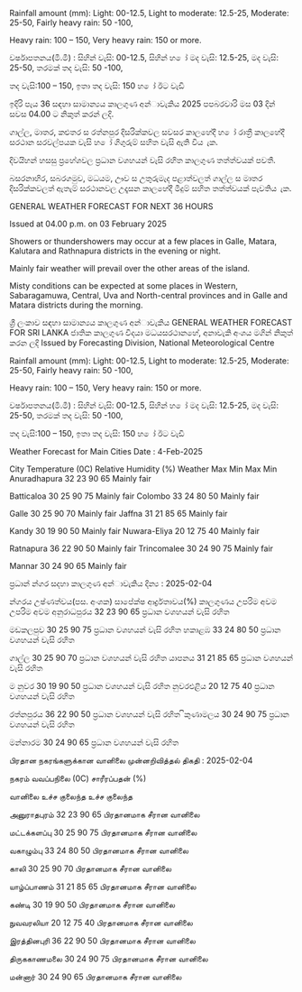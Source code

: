 Rainfall amount (mm): Light: 00-12.5, Light to moderate: 12.5-25, Moderate: 25-50, Fairly heavy rain: 50 -100,

Heavy rain: 100 – 150, Very heavy rain: 150 or more.

වර්ෂාපතනය(මි.මී) : සිහින් වැසි: 00-12.5, සිහින් හ ෝ මද වැසි: 12.5-25, මද වැසි: 25-50, තරමක් තද වැසි: 50 -100,

තද වැසි:100 – 150, ඉතා තද වැසි: 150 හ ෝ ඊට වැඩි

ඉදිරි පැය 36 සඳහා සාමාන්‍යය කාලගුණ අන්‍ාවැකිය 2025 පපබරවාරි මස 03 දින්‍ සවස 04.00 ට නිකුත් කරන්‍ ලදි.

ගාල්ල, මාතර, කළුතර ස රත්නපුර දිසරික්කවල සවසර කාලහේදී හ ෝ රාත්‍රී කාලහේදී සරථාන සරවල්පයක වැසි හ ෝ ගිගුරුම් සහිත වැසි ඇති විය ැක.

දිවයිහන් හසසු ප්‍රහේශවල ප්‍රධාන වශහයන් වැසි රහිත කාලගුණ තත්ත්වයක් පවතී.

බසරනාහිර, සබරගමුව, මධයම, ඌව ස උතුරුමැද පළාත්වලත් ගාල්ල ස මාතර දිසරික්කවලත් ඇතැම් සරථානවල උදෑසන කාලහේදී මීදුම් සහිත තත්ත්වයක් පැවතිය ැක.

GENERAL WEATHER FORECAST FOR NEXT 36 HOURS

Issued at 04.00 p.m. on 03 February 2025

Showers or thundershowers may occur at a few places in Galle, Matara, Kalutara and Rathnapura districts in the evening or night.

Mainly fair weather will prevail over the other areas of the island.

Misty conditions can be expected at some places in Western, Sabaragamuwa, Central, Uva and North-central provinces and in Galle and Matara districts during the morning.

ශ්‍රී ලංකාව සඳහා සාමාන්‍යය කාලගුණ අන්‍ාවැකිය GENERAL WEATHER FORECAST FOR SRI LANKA ජාතික කාලගුණ විදයා මධයසරථානහේ, අනාවැකි අංශය මගින් නිකුත් කරන ලදි Issued by Forecasting Division, National Meteorological Centre

Rainfall amount (mm): Light: 00-12.5, Light to moderate: 12.5-25, Moderate: 25-50, Fairly heavy rain: 50 -100,

Heavy rain: 100 – 150, Very heavy rain: 150 or more.

වර්ෂාපතනය(මි.මී) : සිහින් වැසි: 00-12.5, සිහින් හ ෝ මද වැසි: 12.5-25, මද වැසි: 25-50, තරමක් තද වැසි: 50 -100,

තද වැසි:100 – 150, ඉතා තද වැසි: 150 හ ෝ ඊට වැඩි

Weather Forecast for Main Cities Date : 4-Feb-2025

City Temperature (0C) Relative Humidity (%) Weather Max Min Max Min Anuradhapura 32 23 90 65 Mainly fair

Batticaloa 30 25 90 75 Mainly fair Colombo 33 24 80 50 Mainly fair

Galle 30 25 90 70 Mainly fair Jaffna 31 21 85 65 Mainly fair

Kandy 30 19 90 50 Mainly fair Nuwara-Eliya 20 12 75 40 Mainly fair

Ratnapura 36 22 90 50 Mainly fair Trincomalee 30 24 90 75 Mainly fair

Mannar 30 24 90 65 Mainly fair

ප්‍රධාන්‍ න්‍ගර සදහා කාලගුණ අන්‍ාවැකිය දින්‍ය : 2025-02-04

න්‍ගරය උෂ්ණත්වය(පස. අංශක) සාපේක්ෂ ආර්ද්‍රතාවය(%) කාලගුණය උපරිම අවම උපරිම අවම අනුරාධපුරය 32 23 90 65 ප්‍රධාන වශහයන් වැසි රහිත

මඩකලපුව 30 25 90 75 ප්‍රධාන වශහයන් වැසි රහිත හකාළඹ 33 24 80 50 ප්‍රධාන වශහයන් වැසි රහිත

ගාල්ල 30 25 90 70 ප්‍රධාන වශහයන් වැසි රහිත යාපනය 31 21 85 65 ප්‍රධාන වශහයන් වැසි රහිත

ම නුවර 30 19 90 50 ප්‍රධාන වශහයන් වැසි රහිත නුවරඑළිය 20 12 75 40 ප්‍රධාන වශහයන් වැසි රහිත

රත්නපුරය 36 22 90 50 ප්‍රධාන වශහයන් වැසි රහිත ිකුණාමලය 30 24 90 75 ප්‍රධාන වශහයන් වැසි රහිත

මන්නාරම 30 24 90 65 ප්‍රධාන වශහයන් වැසි රහිත

பிரதான நகரங்களுக்கான வானிலை முன்னறிவித்தல் திகதி : 2025-02-04

நகரம் வவப்பநிலை (0C) சாரீரப்பதன் (%)

வானிலை உச்ச குலைந்த உச்ச குலைந்த

அனுராதபுரம் 32 23 90 65 பிரதானமாக சீரான வானிலை

மட்டக்களப்பு 30 25 90 75 பிரதானமாக சீரான வானிலை

வகாழும்பு 33 24 80 50 பிரதானமாக சீரான வானிலை

காலி 30 25 90 70 பிரதானமாக சீரான வானிலை

யாழ்ப்பாணம் 31 21 85 65 பிரதானமாக சீரான வானிலை

கண்டி 30 19 90 50 பிரதானமாக சீரான வானிலை

நுவவரலியா 20 12 75 40 பிரதானமாக சீரான வானிலை

இரத்தினபுரி 36 22 90 50 பிரதானமாக சீரான வானிலை

திருககாணமலை 30 24 90 75 பிரதானமாக சீரான வானிலை

மன்னார் 30 24 90 65 பிரதானமாக சீரான வானிலை